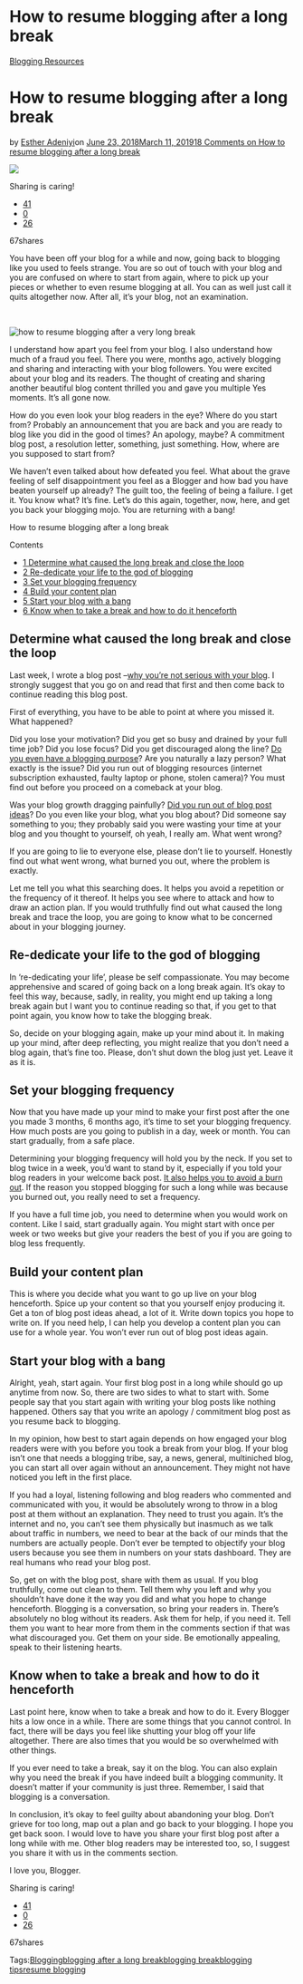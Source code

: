 # How to resume blogging after a long break

[Blogging Resources](https://estheradeniyi.com/category/blogging-resources/)
# How to resume blogging after a long break

by [Esther Adeniyi](https://estheradeniyi.com/author/esther-adeniyi/)on [June 23, 2018March 11, 2019](https://estheradeniyi.com/how-to-resume-blogging-after-a-long-break/)[18 Comments on How to resume blogging after a long break](https://estheradeniyi.com/how-to-resume-blogging-after-a-long-break/#comments)

![](images\resume-blogging-after-a-long-break.jpeg)

Sharing is caring!

- [41](https://www.facebook.com/sharer/sharer.php?u=https%3A%2F%2Festheradeniyi.com%2Fhow-to-resume-blogging-after-a-long-break%2F&amp;t=How%20to%20resume%20blogging%20after%20a%20long%20break)
- [0](https://twitter.com/intent/tweet?text=How%20to%20resume%20blogging%20after%20a%20long%20break&amp;url=https%3A%2F%2Festheradeniyi.com%2Fhow-to-resume-blogging-after-a-long-break%2F)
- [26](#)

67shares

You have been off your blog for a while and now, going back to blogging like you used to feels strange. You are so out of touch with your blog and you are confused on where to start from again, where to pick up your pieces or whether to even resume blogging at all. You can as well just call it quits altogether now. After all, it&#x2019;s your blog, not an examination.

&#xA0;

![how to resume blogging after a very long break](images\how-to-resume-blogging-after-a-very-long-break.png)

I understand how apart you feel from your blog. I also understand how much of a fraud you feel. There you were, months ago, actively blogging and sharing and interacting with your blog followers. You were excited about your blog and its readers. The thought of creating and sharing another beautiful blog content thrilled you and gave you multiple Yes moments. It&#x2019;s all gone now.

How do you even look your blog readers in the eye? Where do you start from? Probably an announcement that you are back and you are ready to blog like you did in the good ol times? An apology, maybe? A commitment blog post, a resolution letter, something, just something. How, where are you supposed to start from?

We haven&#x2019;t even talked about how defeated you feel. What about the grave feeling of self disappointment you feel as a Blogger and how bad you have beaten yourself up already? The guilt too, the feeling of being a failure. I get it. You know what? It&#x2019;s fine. Let&#x2019;s do this again, together, now, here, and get you back your blogging mojo. You are returning with a bang!

How to resume blogging after a long break

Contents

- [1 Determine what caused the long break and close the loop](#Determine_what_caused_the_long_break_and_close_the_loop)
- [2 Re-dedicate your life to the god of blogging](#Re-dedicate_your_life_to_the_god_of_blogging)
- [3 Set your blogging frequency](#Set_your_blogging_frequency)
- [4 Build your content plan](#Build_your_content_plan)
- [5 Start your blog with a bang](#Start_your_blog_with_a_bang)
- [6 Know when to take a break and how to do it henceforth](#Know_when_to_take_a_break_and_how_to_do_it_henceforth)

## Determine what caused the long break and close the loop

Last week, I wrote a blog post &#x2013;[why you&#x2019;re not serious with your blog](https://estheradeniyi.com/why-you-are-not-serious-with-your-blog/). I strongly suggest that you go on and read that first and then come back to continue reading this blog post.

First of everything, you have to be able to point at where you missed it. What happened?

Did you lose your motivation? Did you get so busy and drained by your full time job? Did you lose focus? Did you get discouraged along the line? [Do you even have a blogging purpose](https://estheradeniyi.com/why-do-you-blog/)? Are you naturally a lazy person? What exactly is the issue? Did you run out of blogging resources (internet subscription exhausted, faulty laptop or phone, stolen camera)? You must find out before you proceed on a comeback at your blog.

Was your blog growth dragging painfully? [Did you run out of blog post ideas](https://estheradeniyi.com/how-to-never-run-out-of-blog-post-ideas/)? Do you even like your blog, what you blog about? Did someone say something to you; they probably said you were wasting your time at your blog and you thought to yourself, oh yeah, I really am. What went wrong?

If you are going to lie to everyone else, please don&#x2019;t lie to yourself. Honestly find out what went wrong, what burned you out, where the problem is exactly.

Let me tell you what this searching does. It helps you avoid a repetition or the frequency of it thereof. It helps you see where to attack and how to draw an action plan. If you would truthfully find out what caused the long break and trace the loop, you are going to know what to be concerned about in your blogging journey.

## Re-dedicate your life to the god of blogging

In &#x2018;re-dedicating your life&#x2019;, please be self compassionate. You may become apprehensive and scared of going back on a long break again. It&#x2019;s okay to feel this way, because, sadly, in reality, you might end up taking a long break again but I want you to continue reading so that, if you get to that point again, you know how to take the blogging break.

So, decide on your blogging again, make up your mind about it. In making up your mind, after deep reflecting, you might realize that you don&#x2019;t need a blog again, that&#x2019;s fine too. Please, don&#x2019;t shut down the blog just yet. Leave it as it is.

## Set your blogging frequency

Now that you have made up your mind to make your first post after the one you made 3 months, 6 months ago, it&#x2019;s time to set your blogging frequency. How much posts are you going to publish in a day, week or month. You can start gradually, from a safe place.

Determining your blogging frequency will hold you by the neck. If you set to blog twice in a week, you&#x2019;d want to stand by it, especially if you told your blog readers in your welcome back post. [It also helps you to avoid a burn out](https://estheradeniyi.com/blogging-burnout-what-to-do-when-it-hits/). If the reason you stopped blogging for such a long while was because you burned out, you really need to set a frequency.

If you have a full time job, you need to determine when you would work on content. Like I said, start gradually again. You might start with once per week or two weeks but give your readers the best of you if you are going to blog less frequently.

## Build your content plan

This is where you decide what you want to go up live on your blog henceforth. Spice up your content so that you yourself enjoy producing it. Get a ton of blog post ideas ahead, a lot of it. Write down topics you hope to write on. If you need help, I can help you develop a content plan you can use for a whole year. You won&#x2019;t ever run out of blog post ideas again.

## Start your blog with a bang

Alright, yeah, start again. Your first blog post in a long while should go up anytime from now. So, there are two sides to what to start with. Some people say that you start again with writing your blog posts like nothing happened. Others say that you write an apology / commitment blog post as you resume back to blogging.

In my opinion, how best to start again depends on how engaged your blog readers were with you before you took a break from your blog. If your blog isn&#x2019;t one that needs a blogging tribe, say, a news, general, multiniched blog, you can start all over again without an announcement. They might not have noticed you left in the first place.

If you had a loyal, listening following and blog readers who commented and communicated with you, it would be absolutely wrong to throw in a blog post at them without an explanation. They need to trust you again. It&#x2019;s the internet and no, you can&#x2019;t see them physically but inasmuch as we talk about traffic in numbers, we need to bear at the back of our minds that the numbers are actually people. Don&#x2019;t ever be tempted to objectify your blog users because you see them in numbers on your stats dashboard. They are real humans who read your blog post.

So, get on with the blog post, share with them as usual. If you blog truthfully, come out clean to them. Tell them why you left and why you shouldn&#x2019;t have done it the way you did and what you hope to change henceforth. Blogging is a conversation, so bring your readers in. There&#x2019;s absolutely no blog without its readers. Ask them for help, if you need it. Tell them you want to hear more from them in the comments section if that was what discouraged you. Get them on your side. Be emotionally appealing, speak to their listening hearts.

## Know when to take a break and how to do it henceforth

Last point here, know when to take a break and how to do it. Every Blogger hits a low once in a while. There are some things that you cannot control. In fact, there will be days you feel like shutting your blog off your life altogether. There are also times that you would be so overwhelmed with other things.

If you ever need to take a break, say it on the blog. You can also explain why you need the break if you have indeed built a blogging community. It doesn&#x2019;t matter if your community is just three. Remember, I said that blogging is a conversation.

In conclusion, it&#x2019;s okay to feel guilty about abandoning your blog. Don&#x2019;t grieve for too long, map out a plan and go back to your blogging. I hope you get back soon. I would love to have you share your first blog post after a long while with me. Other blog readers may be interested too, so, I suggest you share it with us in the comments section.

I love you, Blogger.

Sharing is caring!

- [41](https://www.facebook.com/sharer/sharer.php?u=https%3A%2F%2Festheradeniyi.com%2Fhow-to-resume-blogging-after-a-long-break%2F&amp;t=How%20to%20resume%20blogging%20after%20a%20long%20break)
- [0](https://twitter.com/intent/tweet?text=How%20to%20resume%20blogging%20after%20a%20long%20break&amp;url=https%3A%2F%2Festheradeniyi.com%2Fhow-to-resume-blogging-after-a-long-break%2F)
- [26](#)

67shares

Tags:[Blogging](https://estheradeniyi.com/tag/blogging/)[blogging after a long break](https://estheradeniyi.com/tag/blogging-after-a-long-break/)[blogging break](https://estheradeniyi.com/tag/blogging-break/)[blogging tips](https://estheradeniyi.com/tag/blogging-tips/)[resume blogging](https://estheradeniyi.com/tag/resume-blogging/)